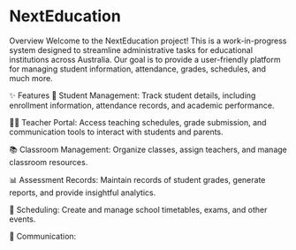 # NextEducation
Overview
Welcome to the NextEducation project! This is a work-in-progress system designed to streamline administrative tasks for educational institutions across Australia. Our goal is to provide a user-friendly platform for managing student information, attendance, grades, schedules, and much more.

✨ Features
📝 Student Management: Track student details, including enrollment information, attendance records, and academic performance.

👩‍🏫 Teacher Portal: Access teaching schedules, grade submission, and communication tools to interact with students and parents.

📚 Classroom Management: Organize classes, assign teachers, and manage classroom resources.

📊 Assessment Records: Maintain records of student grades, generate reports, and provide insightful analytics.

📅 Scheduling: Create and manage school timetables, exams, and other events.

💬 Communication:
